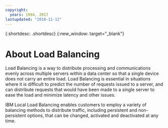 ```yaml
---
copyright:
  years: 1994, 2017
lastupdated: "2018-11-12"
---
```


{:shortdesc: .shortdesc}
{:new_window: target="_blank"}

# About Load Balancing

Load Balancing is a way to distribute processing and communications evenly across multiple servers within a data center so that a single device does not carry an entire load. Load Balancing is essential in situations where it is difficult to predict the number of requests issued to a server, and can distribute requests that would have been made to a single server to ease the load and minimize latency and other issues. 

IBM Local Load Balancing enables customers to employ a variety of balancing methods to distribute traffic, including persistent and non-persistent options, that can be changed, activated and deactivated at any time.
